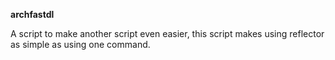 **archfastdl**

A script to make another script even easier, this script makes using reflector as simple as using one command.
